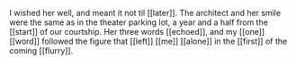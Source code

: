 I wished her well, and meant it not til [[later]]. The architect and her smile were the same as in the theater parking lot, a year and a half from the [[start]] of our courtship. Her three words [[echoed]], and my [[one]] [[word]] followed the figure that [[left]] [[me]] [[alone]] in the [[first]] of the coming [[flurry]].  